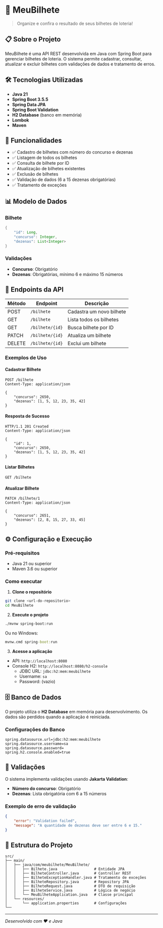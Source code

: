 # 🎲 MeuBilhete

> Organize e confira o resultado de seus bilhetes de loteria!

## 📋 Sobre o Projeto

MeuBilhete é uma API REST desenvolvida em Java com Spring Boot para gerenciar bilhetes de loteria. O sistema permite cadastrar, consultar, atualizar e excluir bilhetes com validações de dados e tratamento de erros.

## 🛠 Tecnologias Utilizadas

- **Java 21**
- **Spring Boot 3.5.5**
- **Spring Data JPA**
- **Spring Boot Validation**
- **H2 Database** (banco em memória)
- **Lombok**
- **Maven**

## 🚀 Funcionalidades

- ✅ Cadastro de bilhetes com número do concurso e dezenas
- ✅ Listagem de todos os bilhetes
- ✅ Consulta de bilhete por ID
- ✅ Atualização de bilhetes existentes
- ✅ Exclusão de bilhetes
- ✅ Validação de dados (6 a 15 dezenas obrigatórias)
- ✅ Tratamento de exceções

## 📊 Modelo de Dados

### Bilhete
```java
{
    "id": Long,
    "concurso": Integer,
    "dezenas": List<Integer>
}
```

### Validações
- **Concurso**: Obrigatório
- **Dezenas**: Obrigatórias, mínimo 6 e máximo 15 números

## 🔗 Endpoints da API

| Método | Endpoint | Descrição |
|--------|----------|-----------|
| POST | `/bilhete` | Cadastra um novo bilhete |
| GET | `/bilhete` | Lista todos os bilhetes |
| GET | `/bilhete/{id}` | Busca bilhete por ID |
| PATCH | `/bilhete/{id}` | Atualiza um bilhete |
| DELETE | `/bilhete/{id}` | Exclui um bilhete |

### Exemplos de Uso

#### Cadastrar Bilhete
```http
POST /bilhete
Content-Type: application/json

{
    "concurso": 2650,
    "dezenas": [1, 5, 12, 23, 35, 42]
}
```

#### Resposta de Sucesso
```http
HTTP/1.1 201 Created
Content-Type: application/json

{
    "id": 1,
    "concurso": 2650,
    "dezenas": [1, 5, 12, 23, 35, 42]
}
```

#### Listar Bilhetes
```http
GET /bilhete
```

#### Atualizar Bilhete
```http
PATCH /bilhete/1
Content-Type: application/json

{
    "concurso": 2651,
    "dezenas": [2, 8, 15, 27, 33, 45]
}
```

## ⚙️ Configuração e Execução

### Pré-requisitos
- Java 21 ou superior
- Maven 3.6 ou superior

### Como executar

1. **Clone o repositório**
```bash
git clone <url-do-repositorio>
cd MeuBilhete
```

2. **Execute o projeto**
```bash
./mvnw spring-boot:run
```

Ou no Windows:
```cmd
mvnw.cmd spring-boot:run
```

3. **Acesse a aplicação**
- API: `http://localhost:8080`
- Console H2: `http://localhost:8080/h2-console`
  - JDBC URL: `jdbc:h2:mem:meubilhete`
  - Username: `sa`
  - Password: (vazio)

## 🗄️ Banco de Dados

O projeto utiliza o **H2 Database** em memória para desenvolvimento. Os dados são perdidos quando a aplicação é reiniciada.

### Configurações do Banco
```properties
spring.datasource.url=jdbc:h2:mem:meubilhete
spring.datasource.username=sa
spring.datasource.password=
spring.h2.console.enabled=true
```

## 📝 Validações

O sistema implementa validações usando **Jakarta Validation**:

- **Número do concurso**: Obrigatório
- **Dezenas**: Lista obrigatória com 6 a 15 números

### Exemplo de erro de validação
```json
{
    "error": "Validation failed",
    "message": "A quantidade de dezenas deve ser entre 6 e 15."
}
```

## 🔧 Estrutura do Projeto

```
src/
├── main/
│   ├── java/com/meubilhete/MeuBilhete/
│   │   ├── Bilhete.java                 # Entidade JPA
│   │   ├── BilheteController.java       # Controller REST
│   │   ├── BilheteExceptionHandler.java # Tratamento de exceções
│   │   ├── BilheteRepository.java       # Repository JPA
│   │   ├── BilheteRequest.java          # DTO de requisição
│   │   ├── BilheteService.java          # Lógica de negócio
│   │   └── MeuBilheteApplication.java   # Classe principal
│   └── resources/
│       └── application.properties       # Configurações
└── 
```

---

*Desenvolvido com ❤️ e Java*
